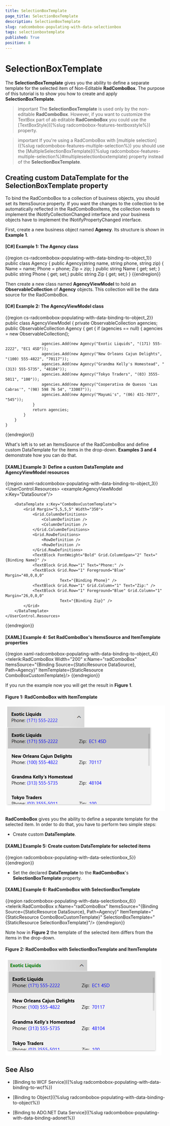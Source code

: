 ```yaml
---
title: SelectionBoxTemplate
page_title: SelectionBoxTemplate
description: SelectionBoxTemplate
slug: radcombobox-populating-with-data-selectionbox
tags: selectionboxtemplate
published: True
position: 8
---
```


# SelectionBoxTemplate

The __SelectionBoxTemplate__ gives you the ability to define a separate template for the selected item of Non-Editable __RadComboBox__. The purpose of this tutorial is to show you how to create and apply __SelectionBoxTemplate__.

>important The __SelectionBoxTemplate__ is used only by the non-editable __RadComboBox__. However, if you want to customize the TextBox part of ab editable __RadComboBox__ you could use the [TextBoxStyle]({%slug radcombobox-features-textboxstyle%}) property.

<!-- -->

>important If you're using a RadComboBox with [multiple selection]({%slug radcombobox-features-multiple-selection%}) you should use the [MultipleSelectionBoxTemplate]({%slug radcombobox-features-multiple-selection%}#multipleselectionboxtemplate) property instead of the __SelectionBoxTemplate__.

## Creating custom DataTemplate for the SelectionBoxTemplate property


To bind the RadComboBox to a collection of business objects, you should set its ItemsSource property. If you want the changes to the collection to be automatically reflected in the RadComboBoxItems, the collection needs to implement the INotifyCollectionChanged interface and your business objects have to implement the INotifyPropertyChanged interface.

First, create a new business object named __Agency__. Its structure is shown in **Example 1**.

#### __[C#] Example 1: The Agency class__

{{region cs-radcombobox-populating-with-data-binding-to-object_1}}
	public class Agency
    {
        public Agency(string name, string phone, string zip)
        {
            Name = name;
            Phone = phone;
            Zip = zip;
        }
        public string Name { get; set; }
        public string Phone { get; set;}
        public string Zip { get; set;}
    }
{{endregion}}

Then create a new class named __AgencyViewModel__ to hold an __ObservableCollection__ of __Agency__ objects. This collection will be the data source for the RadComboBox. 

#### __[C#] Example 2: The AgencyViewModel class__

{{region cs-radcombobox-populating-with-data-binding-to-object_2}}
	public class AgencyViewModel
    {
        private ObservableCollection<Agency> agencies;
        public ObservableCollection<Agency> Agency
        {
            get
            {
                if (agencies == null)
                {
                    agencies = new ObservableCollection<Agency>();

                    agencies.Add(new Agency("Exotic Liquids", "(171) 555-2222", "EC1 4SD"));
                    agencies.Add(new Agency("New Orleans Cajun Delights", "(100) 555-4822", "70117"));
                    agencies.Add(new Agency("Grandma Kelly's Homestead", "(313) 555-5735", "48104"));
                    agencies.Add(new Agency("Tokyo Traders", "(03) 3555-5011", "100"));
                    agencies.Add(new Agency("Cooperativa de Quesos 'Las Cabras'", "(98) 598 76 54", "33007"));
                    agencies.Add(new Agency("Mayumi's", "(06) 431-7877", "545"));
                }
                return agencies;
            }
        }
    }
{{endregion}}

What's left is to set an ItemsSource of the RadComboBox and define custom DataTemplate for the items in the drop-down. **Examples 3 and 4** demonstrate how you can do that.

#### __[XAML] Example 3: Define a custom DataTemplate and AgencyViewModel resources__

{{region xaml-radcombobox-populating-with-data-binding-to-object_3}}
	<UserControl.Resources>
	    <example:AgencyViewModel x:Key="DataSource"/>
	
	    <DataTemplate x:Key="ComboBoxCustomTemplate">
	        <Grid Margin="5,5,5,5" Width="350">
	            <Grid.ColumnDefinitions>
	                <ColumnDefinition />
	                <ColumnDefinition />
	            </Grid.ColumnDefinitions>
	            <Grid.RowDefinitions>
	                <RowDefinition />
	                <RowDefinition />
	            </Grid.RowDefinitions>
	            <TextBlock FontWeight="Bold" Grid.ColumnSpan="2" Text="{Binding Name}" />
	            <TextBlock Grid.Row="1" Text="Phone:" />
	            <TextBlock Grid.Row="1" Foreground="Blue" Margin="40,0,0,0"
	                        Text="{Binding Phone}" />
	            <TextBlock Grid.Row="1" Grid.Column="1" Text="Zip:" />
	            <TextBlock Grid.Row="1" Foreground="Blue" Grid.Column="1" Margin="26,0,0,0"
	                        Text="{Binding Zip}" />
	        </Grid>
	    </DataTemplate>
	</UserControl.Resources>
{{endregion}}

#### __[XAML] Example 4: Set RadComboBox's ItemsSource and ItemTemplate properties__

{{region xaml-radcombobox-populating-with-data-binding-to-object_4}}	
	<telerik:RadComboBox Width="200" x:Name="radComboBox" ItemsSource="{Binding Source={StaticResource DataSource}, Path=Agency}" ItemTemplate={StaticResource ComboBoxCustomTemplate}/>
{{endregion}}

If you run the example now you will get the result in __Figure 1__.

#### __Figure 1: RadComboBox with ItemTemplate__
![](images/RadComboBox_PopulatingWithData_SelectionBoxItemTemplate_1.png)

__RadComboBox__ gives you the ability to define a separate template for the selected item. In order to do that, you have to perform two simple steps:

* Create custom __DataTemplate__.

#### __[XAML] Example 5: Create custom DataTemplate for selected items__

{{region radcombobox-populating-with-data-selectionbox_5}}
	<DataTemplate x:Key="SelectionBoxTemplate">
		<TextBlock Text="{Binding Name}" Foreground="Green" FontWeight="Bold"/>
	</DataTemplate>
{{endregion}}

* Set the declared __DataTemplate__ to the __RadComboBox__'s __SelectionBoxTemplate__ property.

#### __[XAML] Example 6: RadComboBox with SelectionBoxTemplate__

{{region radcombobox-populating-with-data-selectionbox_6}}
    <telerik:RadComboBox x:Name="radComboBox" ItemsSource="{Binding Source={StaticResource DataSource}, Path=Agency}" ItemTemplate="{StaticResource ComboBoxCustomTemplate}" SelectionBoxTemplate="{StaticResource SelectionBoxTemplate}"/>
{{endregion}}

Note how in __Figure 2__ the template of the selected item differs from the items in the drop-down.

#### __Figure 2: RadComboBox with SelectionBoxTemplate and ItemTemplate__
![](images/RadComboBox_PopulatingWithData_SelectionBoxItemTemplate_2.png)

## See Also

 * [Binding to WCF Service]({%slug radcombobox-populating-with-data-binding-to-wcf%})

 * [Binding to Object]({%slug radcombobox-populating-with-data-binding-to-object%})

 * [Binding to ADO.NET Data Service]({%slug radcombobox-populating-with-data-binding-adonet%})
